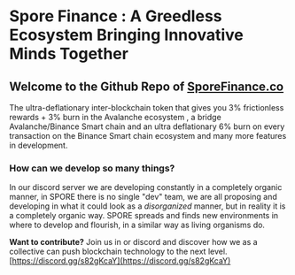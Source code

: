 # Spore Finance : A Greedless Ecosystem Bringing Innovative Minds Together

## Welcome to the Github Repo of [SporeFinance.co](http://sporefinance.co/)

The ultra-deflationary inter-blockchain token that gives you 3% frictionless rewards + 3% burn in the Avalanche ecosystem , a bridge Avalanche/Binance Smart chain and an ultra deflationary 6% burn on every transaction on the Binance Smart chain ecosystem and many more features in development.

### How can we develop so many things?

In our discord server we are developing constantly in a completely organic manner, in SPORE there is no single "dev" team, we are all proposing and developing in what it could look as a *disorganized* manner, but in reality it is a completely organic way. SPORE spreads and finds new environments in where to develop and flourish, in a similar way as living organisms do.

**Want to contribute?** Join us in or discord and discover how we as a collective can push blockchain technology to the next level.  [https://discord.gg/s82gKcaY](https://discord.gg/s82gKcaY)
